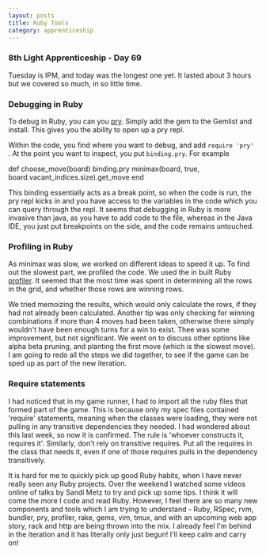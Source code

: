 ```yaml
---
layout: posts
title: Ruby Tools
category: apprenticeship
---
```


### 8th Light Apprenticeship - Day 69

Tuesday is IPM, and today was the longest one yet. It lasted about 3 hours but we covered so much, in so little time. 

<!--break--> 

### Debugging in Ruby

To debug in Ruby, you can you [pry](http://pryrepl.org/). Simply add the gem to the Gemlist and install. This gives you the ability to open up a pry repl. 

Within the code, you find where you want to debug, and add `require 'pry'` . At the point you want to inspect, you put `binding.pry`.  For example

   def choose_move(board)
      binding.pry
      minimax(board, true, board.vacant_indices.size).get_move
   end
   
This binding essentially acts as a break point, so when the code is run, the pry repl kicks in and you have access to the variables in the code which you can query through the repl. It seems that debugging in Ruby is more invasive than java, as you have to add code to the file, whereas in the Java IDE, you just put breakpoints on the side, and the code remains untouched. 

### Profiling in Ruby

As minimax was slow, we worked on different ideas to speed it up. To find out the slowest part,  we profiled the code. We used the in built Ruby [profiler](http://ruby-doc.org/stdlib-2.1.0/libdoc/profiler/rdoc/Profiler__.html). It seemed that the most time was spent in determining all the rows in the grid, and whether those rows are winning rows. 

We tried memoizing the results, which would only calculate the rows, if they had not already been calculated. Another tip was only checking for winning combinations if more than 4 moves had been taken, otherwise there simply wouldn't have been enough turns for a win to exist. Thee was some improvement, but not significant.  We went on to discuss other options like alpha beta pruning, and planting the first move (which is the slowest move). I am going to redo all the steps we did together, to see if the game can be sped up as part of the new iteration. 
  
### Require statements

I had noticed that in my game runner, I had to import all the ruby files that formed part of the game. This is because only my spec files contained 'require' statements, meaning when the classes were loading, they were not pulling in any transitive dependencies they needed. I had wondered about this last week, so now it is confirmed. The rule is 'whoever constructs it, requires it'. Similarly, don't rely on transitive requires. Put all the requires in the class that needs it, even if one of those requires pulls in the dependency transitively.

It is hard for me to quickly pick up good Ruby habits, when I have never really seen any Ruby projects. Over the weekend I watched some videos online of talks by Sandi Metz to try and pick up some tips. I think it will come the more I code and read Ruby. However, I feel there are so many new components and tools which I am trying to understand - Ruby, RSpec, rvm, bundler, pry, profiler, rake, gems, vim, tmux, and with an upcoming web app story, rack and http are being thrown into the mix. I already feel I'm behind in the iteration and it has literally only just begun! I'll keep calm and carry on!
 